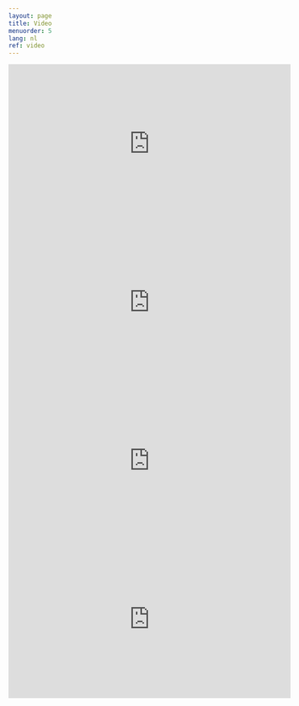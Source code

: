 ```yaml
---
layout: page
title: Video
menuorder: 5
lang: nl
ref: video
---
```

<iframe width="560" height="315" src="https://www.youtube.com/embed/4-cHvE0IKeg?rel=0" frameborder="0" allowfullscreen></iframe>

<iframe width="560" height="315" src="https://www.youtube.com/embed/ryRgDhy5AQs?rel=0" frameborder="0" allowfullscreen></iframe>

<iframe width="560" height="315" src="https://www.youtube.com/embed/e7JYS7rednU?rel=0" frameborder="0" allowfullscreen></iframe>

<iframe width="560" height="315" src="https://www.youtube.com/embed/hwj-8Ht7Wr0?rel=0" frameborder="0" allowfullscreen></iframe>




